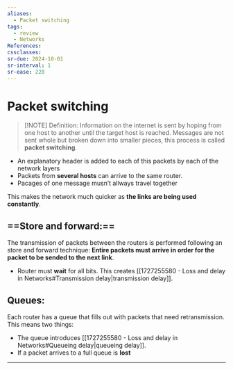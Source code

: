 ```yaml
---
aliases:
  - Packet switching
tags:
  - review
  - Networks
References: 
cssclasses:
sr-due: 2024-10-01
sr-interval: 1
sr-ease: 228
---
```

# Packet switching

> [!NOTE] Definition: 
> Information on the internet is sent by hoping from one host to another until the target host is reached. Messages are not sent whole but broken down into smaller pieces, this process is called **packet switching**.  

+ An explanatory header is added to each of this packets by each of the network layers
+ Packets from **several hosts** can arrive to the same router. 
+ Pacages of one message musn’t allways travel together

This makes the network much quicker as **the links are being used constantly**. 

## ==Store and forward:==
The transmission of packets between the routers is performed following an store and forward technique: **Entire packets must arrive in order for the packet to be sended to the next link**. 
+ Router must **wait** for all bits. 
This creates [[1727255580 - Loss and delay in Networks#Transmission delay|transmission delay]]. 

## Queues: 
Each router has a queue that fills out with packets that need retransmission. This means two things:
+ The queue introduces [[1727255580 - Loss and delay in Networks#Queueing delay|queueing delay]].
+ If a packet arrives to a full queue is **lost**



***